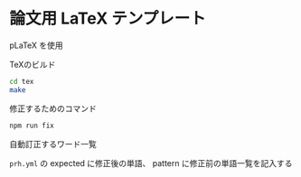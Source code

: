 # 論文用 LaTeX テンプレート

pLaTeX を使用

TeXのビルド

```bash
cd tex
make
```

修正するためのコマンド

```bash
npm run fix
```

自動訂正するワード一覧

`prh.yml` の expected に修正後の単語、 pattern に修正前の単語一覧を記入する
